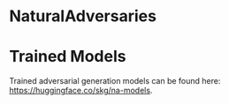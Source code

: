 # NaturalAdversaries

# Trained Models 

Trained adversarial generation models can be found here: https://huggingface.co/skg/na-models. 
